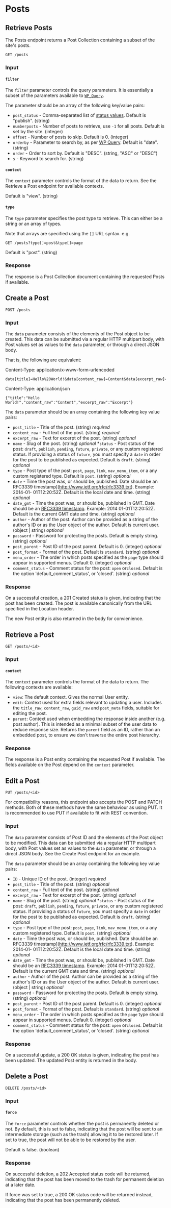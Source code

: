 Posts
=====

Retrieve Posts
--------------
The Posts endpoint returns a Post Collection containing a subset of the site's
posts.

	GET /posts

### Input
#### `filter`
The `filter` parameter controls the query parameters. It is essentially a subset
of the parameters available to [`WP_Query`](http://codex.wordpress.org/Class_Reference/WP_Query).

The parameter should be an array of the following key/value pairs:

* `post_status` - Comma-separated list of [status
  values](http://codex.wordpress.org/Class_Reference/WP_Query#Status_Parameters).
  Default is "publish". (string)
* `numberposts` - Number of posts to retrieve, use `-1` for all posts. Default
  is set by the site. (integer)
* `offset` - Number of posts to skip. Default is 0. (integer)
* `orderby` - Parameter to search by, as per [WP Query](http://codex.wordpress.org/Class_Reference/WP_Query#Order_.26_Orderby_Parameters).
  Default is "date". (string)
* `order` - Order to sort by. Default is "DESC". (string, "ASC" or "DESC")
* `s` - Keyword to search for. (string)


#### `context`
The `context` parameter controls the format of the data to return. See the
Retrieve a Post endpoint for available contexts.

Default is "view". (string)


#### `type`
The `type` parameter specifies the post type to retrieve. This can either be a
string or an array of types.

Note that arrays are specified using the `[]` URL syntax. e.g.

```
GET /posts?type[]=post&type[]=page
```

Default is "post". (string)


### Response
The response is a Post Collection document containing the requested Posts if
available.


Create a Post
-------------

	POST /posts

### Input
The `data` parameter consists of the elements of the Post object to be
created.  This data can be submitted via a regular HTTP multipart body, with
Post values set as values to the `data` parameter, or through a direct JSON
body.

That is, the following are equivalent:

Content-Type: application/x-www-form-urlencoded

	data[title]=Hello%20World!&data[content_raw]=Content&data[excerpt_raw]=Excerpt


Content-Type: application/json

	{"title":"Hello World!","content_raw":"Content","excerpt_raw":"Excerpt"}

The `data` parameter should be an array containing the following key value pairs:

* `post_title` - Title of the post. (string) *required*
* `content_raw` - Full text of the post. (string) *required*
* `excerpt_raw` - Text for excerpt of the post. (string) *optional*
* `name` - Slug of the post. (string) *optional*
*`status` - Post status of the post: `draft`, `publish`, `pending`, `future`,
`private`, or any custom registered status.  If providing a status of `future`,
you must specify a `date` in order for the post to be published as expected.
Default is `draft`. (string) *optional*
* `type` - Post type of the post: `post`, `page`, `link`, `nav_menu_item`, or
a any custom registered type.  Default is `post`. (string) *optional*
* `date` - Time the post was, or should be, published.  Date should be an
RFC3339 timestamp](http://www.ietf.org/rfc/rfc3339.txt).  Example: 2014-01-
01T12:20:52Z.  Default is the local date and time. (string) *optional*
* `date_gmt` - Time the post was, or should be, published in GMT.  Date should
be an [RFC3339 timestamp](http://www.ietf.org/rfc/rfc3339.txt).  Example: 2014
01-01T12:20:52Z.  Default is the current GMT date and time. (string) *optional*
* `author` - Author of the post.  Author can be provided as a string of the
author's ID or as the User object of the author.  Default is current user.
(object \| string) *optional*
* `password` - Password for protecting the posts.  Default is empty string.
(string) *optional*
* `post_parent` - Post ID of the post parent.  Default is 0. (integer) *optional*
* `post_format` - Format of the post.  Default is `standard`. (string) *optional*
* `menu_order` - The order in which posts specified as the `page` type should
appear in supported menus.  Default 0. (integer) *optional*
* `comment_status` - Comment status for the post: `open` or`closed`.  Default
is the option 'default_comment_status', or 'closed'. (string) *optional*

### Response
On a successful creation, a 201 Created status is given, indicating that the
post has been created. The post is available canonically from the URL specified
in the Location header.

The new Post entity is also returned in the body for convienience.


Retrieve a Post
---------------

	GET /posts/<id>

### Input
#### `context`
The `context` parameter controls the format of the data to return. The following
contexts are available:

* `view`: The default context. Gives the normal User entity.
* `edit`: Context used for extra fields relevant to updating a user. Includes
  the `title_raw`, `content_raw`, `guid_raw` and `post_meta` fields, suitable
  for editing the post.
* `parent`: Context used when embedding the response inside another (e.g. post
  author). This is intended as a minimal subset of the user data to reduce
  response size. Returns the `parent` field as an ID, rather than an embedded
  post, to ensure we don't traverse the entire post hierarchy.

### Response
The response is a Post entity containing the requested Post if available. The
fields available on the Post depend on the `context` parameter.


Edit a Post
-----------

	PUT /posts/<id>

For compatibility reasons, this endpoint also accepts the POST and PATCH
methods. Both of these methods have the same behaviour as using PUT. It is
recommended to use PUT if available to fit with REST convention.

### Input
The `data` parameter consists of Post ID and the elements of the Post object
to be modified.  This data can be submitted via a regular HTTP multipart body,
with Post values set as values to the `data` parameter, or through a direct
JSON body.  See the Create Post endpoint for an example.

The `data` parameter should be an array containing the following key value pairs:

* `ID` - Unique ID of the post. (integer) *required*
* `post_title` - Title of the post. (string) *optional*
* `content_raw` - Full text of the post. (string) *optional*
* `excerpt_raw` - Text for excerpt of the post. (string) *optional*
* `name` - Slug of the post. (string) *optional*
*`status` - Post status of the post: `draft`, `publish`, `pending`, `future`,
`private`, or any custom registered status.  If providing a status of `future`,
you must specify a `date` in order for the post to be published as expected.
Default is `draft`. (string) *optional*
* `type` - Post type of the post: `post`, `page`, `link`, `nav_menu_item`, or
a any custom registered type.  Default is `post`. (string) *optional*
* `date` - Time the post was, or should be, published.  Date should be an
RFC3339 timestamp](http://www.ietf.org/rfc/rfc3339.txt).  Example: 2014-01-
01T12:20:52Z.  Default is the local date and time. (string) *optional*
* `date_gmt` - Time the post was, or should be, published in GMT.  Date should
be an [RFC3339 timestamp](http://www.ietf.org/rfc/rfc3339.txt).  Example: 2014
01-01T12:20:52Z.  Default is the current GMT date and time. (string) *optional*
* `author` - Author of the post.  Author can be provided as a string of the
author's ID or as the User object of the author.  Default is current user.
(object \| string) *optional*
* `password` - Password for protecting the posts.  Default is empty string.
(string) *optional*
* `post_parent` - Post ID of the post parent.  Default is 0. (integer) *optional*
* `post_format` - Format of the post.  Default is `standard`. (string) *optional*
* `menu_order` - The order in which posts specified as the `page` type should
appear in supported menus.  Default 0. (integer) *optional*
* `comment_status` - Comment status for the post: `open` or`closed`.  Default
is the option 'default_comment_status', or 'closed'. (string) *optional*

### Response
On a successful update, a 200 OK status is given, indicating the post has been
updated. The updated Post entity is returned in the body.


Delete a Post
-------------

	DELETE /posts/<id>

### Input
#### `force`
The `force` parameter controls whether the post is permanently deleted or not.
By default, this is set to false, indicating that the post will be sent to an
intermediate storage (such as the trash) allowing it to be restored later. If
set to true, the post will not be able to be restored by the user.

Default is false. (boolean)

### Response
On successful deletion, a 202 Accepted status code will be returned, indicating
that the post has been moved to the trash for permanent deletion at a
later date.

If force was set to true, a 200 OK status code will be returned instead,
indicating that the post has been permanently deleted.
